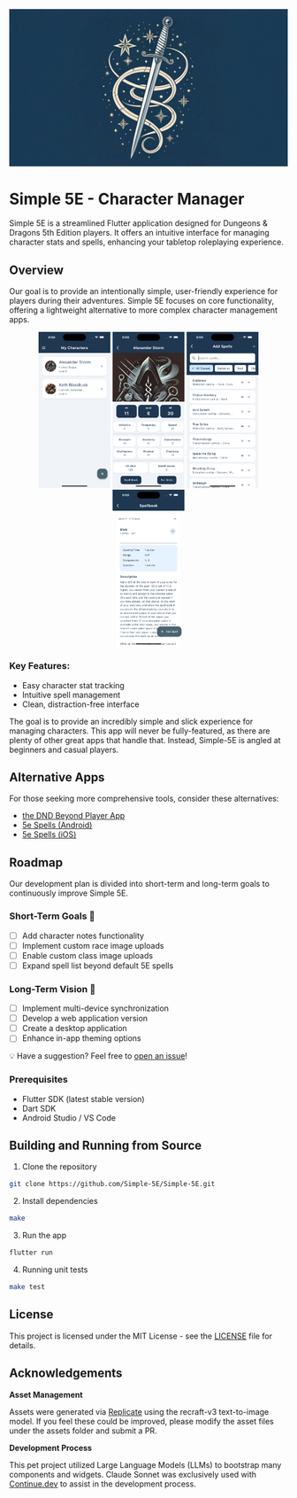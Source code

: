 <img src="assets/banner.jpg" style="max-width: 100%;" />

# Simple 5E - Character Manager

Simple 5E is a streamlined Flutter application designed for Dungeons & Dragons 5th Edition players. It offers an intuitive interface for managing character stats and spells, enhancing your tabletop roleplaying experience.

## Overview

Our goal is to provide an intentionally simple, user-friendly experience for players during their adventures. Simple 5E focuses on core functionality, offering a lightweight alternative to more complex character management apps.

<p float="left" align="center">
  <img src="readme/home.png" width="130" />
  <img src="readme/character.png" width="130" />
  <img src="readme/spell_search.png" width="130" />
  <img src="readme/spellbook.png" width="130" />
</p>

### Key Features:
- Easy character stat tracking
- Intuitive spell management
- Clean, distraction-free interface

The goal is to provide an incredibly simple and slick experience for managing characters. This app will never be fully-featured, as there are plenty of other great apps that handle that. Instead, Simple-5E is angled at beginners and casual players.

## Alternative Apps

For those seeking more comprehensive tools, consider these alternatives:

* [the DND Beyond Player App](https://www.dndbeyond.com/player-app)
* [5e Spells (Android)](https://play.google.com/store/apps/details?id=com.dungeondev.a5espells&hl=en-US)
* [5e Spells (iOS)](https://apps.apple.com/us/app/spells-list-5e/id1220380339)

## Roadmap

Our development plan is divided into short-term and long-term goals to continuously improve Simple 5E.

### Short-Term Goals 🚀

- [ ] Add character notes functionality
- [ ] Implement custom race image uploads
- [ ] Enable custom class image uploads
- [ ] Expand spell list beyond default 5E spells

### Long-Term Vision 🔮

- [ ] Implement multi-device synchronization
- [ ] Develop a web application version
- [ ] Create a desktop application
- [ ] Enhance in-app theming options

💡 Have a suggestion? Feel free to [open an issue](https://github.com/Simple-5E/Simple-5E/issues/new)!

### Prerequisites

- Flutter SDK (latest stable version)
- Dart SDK
- Android Studio / VS Code

## Building and Running from Source

1. Clone the repository
```bash
git clone https://github.com/Simple-5E/Simple-5E.git
```

2. Install dependencies
```bash
make
```

3. Run the app
```bash
flutter run
```

4. Running unit tests

```bash
make test
```

## License

This project is licensed under the MIT License - see the [LICENSE](LICENSE) file for details.

## Acknowledgements

**Asset Management**

Assets were generated via [Replicate](https://replicate.com/) using the recraft-v3 text-to-image model. If you feel these could be improved, please modify the asset files under the assets folder and submit a PR.

**Development Process**

This pet project utilized Large Language Models (LLMs) to bootstrap many components and widgets. Claude Sonnet was exclusively used with [Continue.dev](https://www.continue.dev/) to assist in the development process.